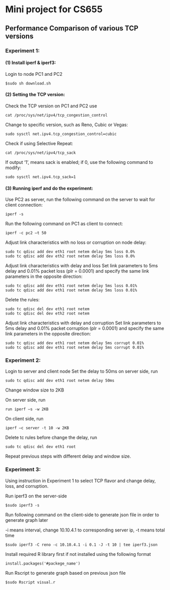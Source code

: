 # Mini project for CS655
## Performance Comparison of various TCP versions

### Experiment 1:
#### (1) Install iperf & iperf3: 
Login to node PC1 and PC2
```console 
$sudo sh download.sh
``` 
#### (2) Setting the TCP version: 
Check the TCP version on PC1 and PC2 use 
```console 
cat /proc/sys/net/ipv4/tcp_congestion_control
```
Change to specific version, such as Reno, Cubic or Vegas:
```console 
sudo sysctl net.ipv4.tcp_congestion_control=cubic
```
Check if using Selective Repeat:
```console
cat /proc/sys/net/ipv4/tcp_sack
```
If output ‘1’, means sack is enabled; if 0, use the following command to modify:
```console 
sudo sysctl net.ipv4.tcp_sack=1
```

#### (3) Running iperf and do the experiment: 
Use PC2 as server, run the following command on the server to wait for client connection:
```console 
iperf -s
```
Run the following command on PC1 as client to connect:
```console 
iperf -c pc2 –t 50
```
Adjust link characteristics with no loss or corruption on node delay:
```console 
sudo tc qdisc add dev eth1 root netem delay 5ms loss 0.0%
sudo tc qdisc add dev eth2 root netem delay 5ms loss 0.0%
```
Adjust link characteristics with delay and loss
Set link parameters to 5ms delay and 0.01% packet loss (plr = 0.0001) and specify the same link parameters in the opposite direction:
```console 
sudo tc qdisc add dev eth1 root netem delay 5ms loss 0.01%
sudo tc qdisc add dev eth1 root netem delay 5ms loss 0.01%
```
Delete the rules:
```console 
sudo tc qdisc del dev eth1 root netem 
sudo tc qdisc del dev eth2 root netem
```
Adjust link characteristics with delay and corruption
Set link parameters to 5ms delay and 0.01% packet corruption (plr = 0.0001) and specify the same link parameters in the opposite direction:  
```console 
sudo tc qdisc add dev eth1 root netem delay 5ms corrupt 0.01%
sudo tc qdisc add dev eth1 root netem delay 5ms corrupt 0.01%
```
### Experiment 2:
Login to server and client node
Set the delay to 50ms on server side, run 
```console 
sudo tc qdisc add dev eth1 root netem delay 50ms
```
Change window size to 2KB

On server side, run 
```console  
run iperf –s -w 2KB 
``` 
On client side, run 
```console 
iperf –c server ‐t 10 -w 2KB 
```
Delete tc rules before change the delay, run 
```console  
sudo tc qdisc del dev eth1 root 
```
Repeat previous steps with different delay and window size.


### Experiment 3: 
Using instruction in Experiment 1 to select TCP flavor and change delay, loss, and corruption. 

Run iperf3 on the server-side
```console 
$sudo iperf3 -s
```
Run following command on the client-side to generate json file in order to generate graph later

-i means interval, change 10.10.4.1 to corresponding server ip, -t means total time
```console 
$sudo iperf3 -C reno -c 10.10.4.1 -i 0.1 -J -t 10 | tee iperf3.json
```
Install required R library first if not installed using the following format
```console
install.packages('#packege_name')
```
Run Rscript to generate graph based on previous json file
```console 
$sudo Rscript visual.r
```
